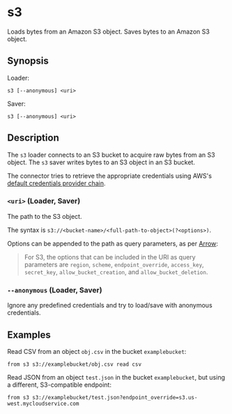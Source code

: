 # s3

Loads bytes from an Amazon S3 object. Saves bytes to an Amazon S3 object.

## Synopsis

Loader:

```
s3 [--anonymous] <uri>
```

Saver:

```
s3 [--anonymous] <uri>
```

## Description

The `s3` loader connects to an S3 bucket to acquire raw bytes from an S3
object. The `s3` saver writes bytes to an S3 object in an S3 bucket.

The connector tries to retrieve the appropriate credentials using AWS's
[default credentials provider
chain](https://docs.aws.amazon.com/sdk-for-java/latest/developer-guide/credentials-chain.html).

### `<uri>` (Loader, Saver)

The path to the S3 object.

The syntax is
`s3://<bucket-name>/<full-path-to-object>(?<options>)`.

Options can be appended to the path as query parameters, as per
[Arrow](https://arrow.apache.org/docs/r/articles/fs.html#connecting-directly-with-a-uri):

> For S3, the options that can be included in the URI as query parameters are
`region`, `scheme`, `endpoint_override`, `access_key`, `secret_key`,
`allow_bucket_creation`, and `allow_bucket_deletion`.

### `--anonymous` (Loader, Saver)

Ignore any predefined credentials and try to load/save with anonymous
credentials.

## Examples

Read CSV from an object `obj.csv` in the bucket `examplebucket`:

```
from s3 s3://examplebucket/obj.csv read csv
```

Read JSON from an object `test.json` in the bucket `examplebucket`, but using a
different, S3-compatible endpoint:

```
from s3 s3://examplebucket/test.json?endpoint_override=s3.us-west.mycloudservice.com
```
